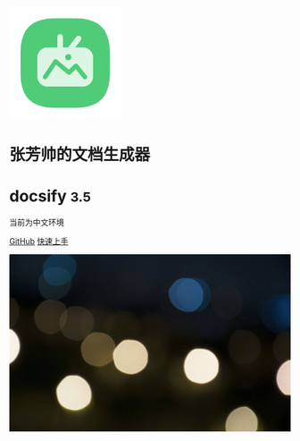 ![logo](../static/image/video.png)
# 张芳帅的文档生成器

# docsify <small>3.5</small>
当前为中文环境

[GitHub](https://github.com/zhangfangshuai/docsify-demo)
[快速上手](guide)

<!-- 设置背景 -->
![](../static/image/bg.jpg)